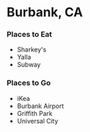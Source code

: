 # Burbank, CA
### Places to Eat
- Sharkey's
- Yalla
- Subway

### Places to Go
- iKea
- Burbank Airport
- Griffith Park
- Universal City
